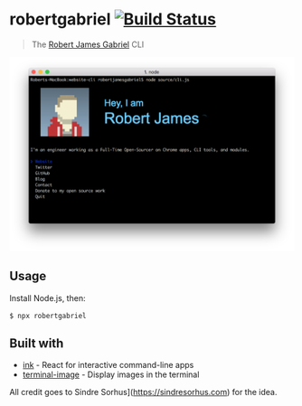 # robertgabriel [![Build Status](https://travis-ci.org/robertjgabriel/robertgabriel.svg?branch=master)](https://travis-ci.org/robertjgabriel/robertgabriel)

> The [Robert James Gabriel](https://robertgabriel.ninja) CLI

<img src="screenshot.png" width="752">


## Usage

Install Node.js, then:

```
$ npx robertgabriel
```


## Built with

- [ink](https://github.com/vadimdemedes/ink) - React for interactive command-line apps
- [terminal-image](https://github.com/sindresorhus/terminal-image) - Display images in the terminal




All credit goes to Sindre Sorhus](https://sindresorhus.com) for the idea.
